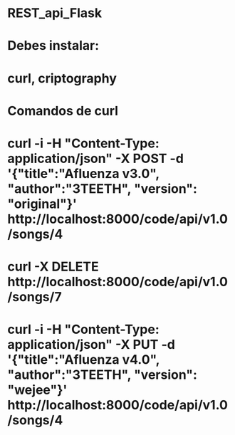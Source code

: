 # REST_api_Flask


# Debes instalar:
# curl, criptography

# Comandos de curl

# curl -i -H "Content-Type: application/json" -X POST -d '{"title":"Afluenza v3.0", "author":"3TEETH", "version": "original"}' http://localhost:8000/code/api/v1.0/songs/4   

# curl -X DELETE  http://localhost:8000/code/api/v1.0/songs/7 

#  curl -i -H "Content-Type: application/json" -X PUT -d '{"title":"Afluenza v4.0", "author":"3TEETH", "version": "wejee"}' http://localhost:8000/code/api/v1.0/songs/4 
